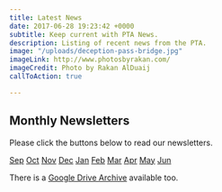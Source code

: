 ```yaml
---
title: Latest News
date: 2017-06-28 19:23:42 +0000
subtitle: Keep current with PTA News.
description: Listing of recent news from the PTA.
image: "/uploads/deception-pass-bridge.jpg"
imageLink: http://www.photosbyrakan.com/
imageCredit: Photo by Rakan AlDuaij
callToAction: true

---
```

## Monthly Newsletters

Please click the buttons below to read our newsletters.
<div>
<a class="f6 ba bw0 br2 mr1 mt1 ph3 pv2 dib gold bg-primary no-underline" href="https://drive.google.com/file/d/11XWhLn7ltN-E4-mYoxY_69aGAS2_xs7-/view?usp=sharing">Sep</a>
<a class="f6 ba bw0 br2 mr1 mt1 ph3 pv2 dib gold bg-primary no-underline" href="https://drive.google.com/file/d/1Y1irX3s0RHOV3tl1UbfpC4hzAOJCvX9P/view?usp=sharing">Oct</a>
<a class="f6 ba bw0 br2 mr1 mt1 ph3 pv2 dib gold bg-primary no-underline" href="[https://drive.google.com/open?id=1nrt37WudTaJ7KsLYmPlEw-7z3aVDXCL9](https://drive.google.com/open?id=1nrt37WudTaJ7KsLYmPlEw-7z3aVDXCL9 "https://drive.google.com/open?id=1nrt37WudTaJ7KsLYmPlEw-7z3aVDXCL9")">Nov</a>
<a class="f6 ba bw0 br2 mr1 mt1 ph3 pv2 dib black bg-gray no-underline" href="#">Dec</a>
<a class="f6 ba bw0 br2 mr1 mt1 ph3 pv2 dib black bg-gray no-underline" href="#">Jan</a>
<a class="f6 ba bw0 br2 mr1 mt1 ph3 pv2 dib black bg-gray no-underline" href="#">Feb</a>
<a class="f6 ba bw0 br2 mr1 mt1 ph3 pv2 dib black bg-gray no-underline" href="#">Mar</a>
<a class="f6 ba bw0 br2 mr1 mt1 ph3 pv2 dib black bg-gray no-underline" href="#">Apr</a>
<a class="f6 ba bw0 br2 mr1 mt1 ph3 pv2 dib black bg-gray no-underline" href="#">May</a>
<a class="f6 ba bw0 br2 mr1 mt1 ph3 pv2 dib black bg-gray no-underline" href="#">Jun</a>
</div>

There is a [Google Drive Archive](https://drive.google.com/drive/folders/1NjUF3zXFrqc2J464wPtga85BsbY-nU2e?usp=sharing) available too.